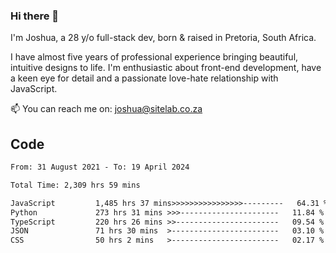 ### Hi there 👋

I'm Joshua, a 28 y/o full-stack dev, born & raised in Pretoria, South Africa. 

I have almost five years of professional experience bringing beautiful, intuitive designs to life. I'm enthusiastic about front-end development, have a keen eye for detail and a passionate love-hate relationship with JavaScript.

📫 You can reach me on: joshua@sitelab.co.za

## **Code**

<!--START_SECTION:waka-->

```txt
From: 31 August 2021 - To: 19 April 2024

Total Time: 2,309 hrs 59 mins

JavaScript         1,485 hrs 37 mins>>>>>>>>>>>>>>>>---------   64.31 %
Python             273 hrs 31 mins >>>----------------------   11.84 %
TypeScript         220 hrs 26 mins >>-----------------------   09.54 %
JSON               71 hrs 30 mins  >------------------------   03.10 %
CSS                50 hrs 2 mins   >------------------------   02.17 %
```

<!--END_SECTION:waka-->
